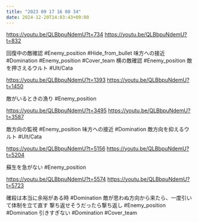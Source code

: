```yaml
---
title: "2023 09 17 16 08 34"
date: 2024-12-20T14:03:43+09:00
---
```

https://youtu.be/QLBbpuNdemU?t=734
https://youtu.be/QLBbpuNdemU?t=832

回復中の敵確認
#Enemy_position
#Hide_from_bullet
味方への接近
#Domination
#Enemy_position 
#Cover_team 
横の敵確認
#Enemy_position 
敵を押さえるウルト
#Ult/Cata

https://youtu.be/QLBbpuNdemU?t=1393
https://youtu.be/QLBbpuNdemU?t=1450

敵がいるときの漁り
#Enemy_position 

https://youtu.be/QLBbpuNdemU?t=3495
https://youtu.be/QLBbpuNdemU?t=3587

敵方向の監視
#Enemy_position 
味方への接近
#Domination 
敵方向を抑えるウルト
#Ult/Cata 

https://youtu.be/QLBbpuNdemU?t=5156
https://youtu.be/QLBbpuNdemU?t=5204

蘇生を急がない
#Enemy_position 

https://youtu.be/QLBbpuNdemU?t=5574
https://youtu.be/QLBbpuNdemU?t=5723

確殺は本当に余裕がある時
#Domination 
敵が思わぬ方向から来たら、一度引いて体制を立て直す
撃ち返せそうだったら撃ち返し
#Enemy_position 
#Domination 
引きすぎない
#Domination 
#Cover_team
